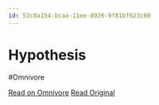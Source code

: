 ```yaml
---
id: 53c8a154-bcaa-11ee-8926-9f81bf623c80
---
```


# Hypothesis
#Omnivore

[Read on Omnivore](https://omnivore.app/me/hypothesis-18d484d02f9)
[Read Original](https://hypothes.is/a/EVUHHrykEe6TWXfOxWhcyA)


